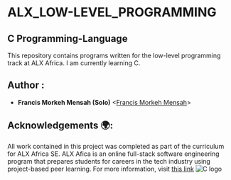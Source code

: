 # ALX_LOW-LEVEL_PROGRAMMING 
## C Programming-Language

This repository contains programs written for the low-level programming
track at ALX Africa.  I am currently learning C.


## Author :

* **Francis Morkeh Mensah (Solo)** <[Francis Morkeh Mensah](https://github.com/Francismensah)>

## Acknowledgements 🌍:

All work contained in this project was completed as part of the curriculum for
ALX Africa SE. ALX Afica is an online full-stack software
engineering program that prepares students for careers in the tech industry
using project-based peer learning. For more information, visit
[this link](https://www.alxafrica.com//)
![C logo](https://bs-uploads.toptal.io/blackfish-uploads/components/blog_post_page/content/cover_image_file/cover_image/687167/retina_1708x683_cover-0828_AfterAllTheseYearstheWorldisStillPoweredbyCProgramming_Razvan_Newsletter-2b9ea38294bb08c5aea1f0c1cb06732f.png)

